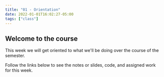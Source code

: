 ```yaml
---
title: "01 - Orientation"
date: 2022-01-01T16:02:27-05:00
tags: ["class"]
---
```


## Welcome to the course

This week we will get oriented to what we'll be doing over the course of the semester.

Follow the links below to see the notes or slides, code, and assigned work for this week.

